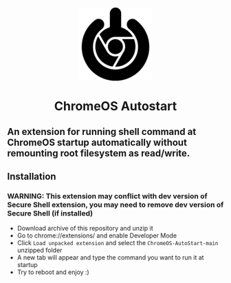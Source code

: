 <p align="center"><img src="/icon.png" alt="logo" /></p>
<h1 align="center">ChromeOS Autostart</h1>

## An extension for running shell command at ChromeOS startup automatically without remounting root filesystem as read/write.

## Installation
### WARNING: This extension may conflict with dev version of Secure Shell extension, you may need to remove dev version of Secure Shell (if installed)

- Download archive of this repository and unzip it
- Go to chrome://extensions/ and enable Developer Mode
- Click `Load unpacked extension` and select the `ChromeOS-AutoStart-main` unzipped folder
- A new tab will appear and type the command you want to run it at startup
- Try to reboot and enjoy :)
